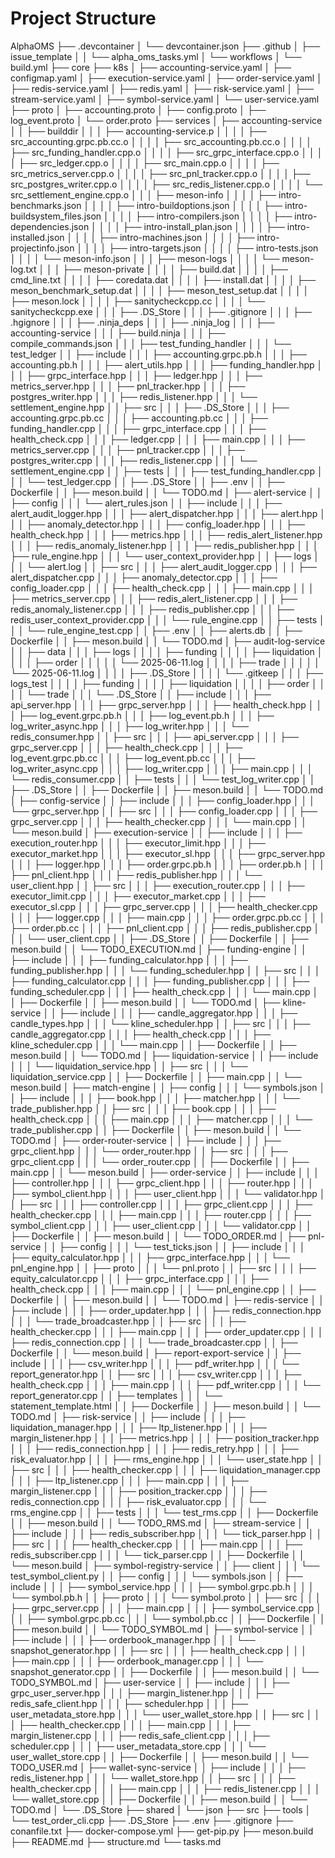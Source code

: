 # Project Structure

AlphaOMS
├── .devcontainer
│   └── devcontainer.json
├── .github
│   ├── issue_template
│   │   └── alpha_oms_tasks.yml
│   └── workflows
│       └── build.yml
├── core
├── k8s
│   ├── accounting-service.yaml
│   ├── configmap.yaml
│   ├── execution-service.yaml
│   ├── order-service.yaml
│   ├── redis-service.yaml
│   ├── redis.yaml
│   ├── risk-service.yaml
│   ├── stream-service.yaml
│   ├── symbol-service.yaml
│   └── user-service.yaml
├── proto
│   ├── accounting.proto
│   ├── config.proto
│   ├── log_event.proto
│   └── order.proto
├── services
│   ├── accounting-service
│   │   ├── builddir
│   │   │   ├── accounting-service.p
│   │   │   │   ├── src_accounting.grpc.pb.cc.o
│   │   │   │   ├── src_accounting.pb.cc.o
│   │   │   │   ├── src_funding_handler.cpp.o
│   │   │   │   ├── src_grpc_interface.cpp.o
│   │   │   │   ├── src_ledger.cpp.o
│   │   │   │   ├── src_main.cpp.o
│   │   │   │   ├── src_metrics_server.cpp.o
│   │   │   │   ├── src_pnl_tracker.cpp.o
│   │   │   │   ├── src_postgres_writer.cpp.o
│   │   │   │   ├── src_redis_listener.cpp.o
│   │   │   │   └── src_settlement_engine.cpp.o
│   │   │   ├── meson-info
│   │   │   │   ├── intro-benchmarks.json
│   │   │   │   ├── intro-buildoptions.json
│   │   │   │   ├── intro-buildsystem_files.json
│   │   │   │   ├── intro-compilers.json
│   │   │   │   ├── intro-dependencies.json
│   │   │   │   ├── intro-install_plan.json
│   │   │   │   ├── intro-installed.json
│   │   │   │   ├── intro-machines.json
│   │   │   │   ├── intro-projectinfo.json
│   │   │   │   ├── intro-targets.json
│   │   │   │   ├── intro-tests.json
│   │   │   │   └── meson-info.json
│   │   │   ├── meson-logs
│   │   │   │   └── meson-log.txt
│   │   │   ├── meson-private
│   │   │   │   ├── build.dat
│   │   │   │   ├── cmd_line.txt
│   │   │   │   ├── coredata.dat
│   │   │   │   ├── install.dat
│   │   │   │   ├── meson_benchmark_setup.dat
│   │   │   │   ├── meson_test_setup.dat
│   │   │   │   ├── meson.lock
│   │   │   │   ├── sanitycheckcpp.cc
│   │   │   │   └── sanitycheckcpp.exe
│   │   │   ├── .DS_Store
│   │   │   ├── .gitignore
│   │   │   ├── .hgignore
│   │   │   ├── .ninja_deps
│   │   │   ├── .ninja_log
│   │   │   ├── accounting-service
│   │   │   ├── build.ninja
│   │   │   ├── compile_commands.json
│   │   │   ├── test_funding_handler
│   │   │   └── test_ledger
│   │   ├── include
│   │   │   ├── accounting.grpc.pb.h
│   │   │   ├── accounting.pb.h
│   │   │   ├── alert_utils.hpp
│   │   │   ├── funding_handler.hpp
│   │   │   ├── grpc_interface.hpp
│   │   │   ├── ledger.hpp
│   │   │   ├── metrics_server.hpp
│   │   │   ├── pnl_tracker.hpp
│   │   │   ├── postgres_writer.hpp
│   │   │   ├── redis_listener.hpp
│   │   │   └── settlement_engine.hpp
│   │   ├── src
│   │   │   ├── .DS_Store
│   │   │   ├── accounting.grpc.pb.cc
│   │   │   ├── accounting.pb.cc
│   │   │   ├── funding_handler.cpp
│   │   │   ├── grpc_interface.cpp
│   │   │   ├── health_check.cpp
│   │   │   ├── ledger.cpp
│   │   │   ├── main.cpp
│   │   │   ├── metrics_server.cpp
│   │   │   ├── pnl_tracker.cpp
│   │   │   ├── postgres_writer.cpp
│   │   │   ├── redis_listener.cpp
│   │   │   └── settlement_engine.cpp
│   │   ├── tests
│   │   │   ├── test_funding_handler.cpp
│   │   │   └── test_ledger.cpp
│   │   ├── .DS_Store
│   │   ├── .env
│   │   ├── Dockerfile
│   │   ├── meson.build
│   │   └── TODO.md
│   ├── alert-service
│   │   ├── config
│   │   │   └── alert_rules.json
│   │   ├── include
│   │   │   ├── alert_audit_logger.hpp
│   │   │   ├── alert_dispatcher.hpp
│   │   │   ├── alert.hpp
│   │   │   ├── anomaly_detector.hpp
│   │   │   ├── config_loader.hpp
│   │   │   ├── health_check.hpp
│   │   │   ├── metrics.hpp
│   │   │   ├── redis_alert_listener.hpp
│   │   │   ├── redis_anomaly_listener.hpp
│   │   │   ├── redis_publisher.hpp
│   │   │   ├── rule_engine.hpp
│   │   │   └── user_context_provider.hpp
│   │   ├── logs
│   │   │   └── alert.log
│   │   ├── src
│   │   │   ├── alert_audit_logger.cpp
│   │   │   ├── alert_dispatcher.cpp
│   │   │   ├── anomaly_detector.cpp
│   │   │   ├── config_loader.cpp
│   │   │   ├── health_check.cpp
│   │   │   ├── main.cpp
│   │   │   ├── metrics_server.cpp
│   │   │   ├── redis_alert_listener.cpp
│   │   │   ├── redis_anomaly_listener.cpp
│   │   │   ├── redis_publisher.cpp
│   │   │   ├── redis_user_context_provider.cpp
│   │   │   └── rule_engine.cpp
│   │   ├── tests
│   │   │   └── rule_engine_test.cpp
│   │   ├── .env
│   │   ├── alerts.db
│   │   ├── Dockerfile
│   │   ├── meson.build
│   │   └── TODO.md
│   ├── audit-log-service
│   │   ├── data
│   │   │   ├── logs
│   │   │   │   ├── funding
│   │   │   │   ├── liquidation
│   │   │   │   ├── order
│   │   │   │   │   └── 2025-06-11.log
│   │   │   │   ├── trade
│   │   │   │   │   └── 2025-06-11.log
│   │   │   │   ├── .DS_Store
│   │   │   │   └── .gitkeep
│   │   │   ├── logs_test
│   │   │   │   ├── funding
│   │   │   │   ├── liquidation
│   │   │   │   ├── order
│   │   │   │   └── trade
│   │   │   └── .DS_Store
│   │   ├── include
│   │   │   ├── api_server.hpp
│   │   │   ├── grpc_server.hpp
│   │   │   ├── health_check.hpp
│   │   │   ├── log_event.grpc.pb.h
│   │   │   ├── log_event.pb.h
│   │   │   ├── log_writer_async.hpp
│   │   │   ├── log_writer.hpp
│   │   │   └── redis_consumer.hpp
│   │   ├── src
│   │   │   ├── api_server.cpp
│   │   │   ├── grpc_server.cpp
│   │   │   ├── health_check.cpp
│   │   │   ├── log_event.grpc.pb.cc
│   │   │   ├── log_event.pb.cc
│   │   │   ├── log_writer_async.cpp
│   │   │   ├── log_writer.cpp
│   │   │   ├── main.cpp
│   │   │   └── redis_consumer.cpp
│   │   ├── tests
│   │   │   └── test_log_writer.cpp
│   │   ├── .DS_Store
│   │   ├── Dockerfile
│   │   ├── meson.build
│   │   └── TODO.md
│   ├── config-service
│   │   ├── include
│   │   │   ├── config_loader.hpp
│   │   │   └── grpc_server.hpp
│   │   ├── src
│   │   │   ├── config_loader.cpp
│   │   │   ├── grpc_server.cpp
│   │   │   ├── health_checker.cpp
│   │   │   └── main.cpp
│   │   └── meson.build
│   ├── execution-service
│   │   ├── include
│   │   │   ├── execution_router.hpp
│   │   │   ├── executor_limit.hpp
│   │   │   ├── executor_market.hpp
│   │   │   ├── executor_sl.hpp
│   │   │   ├── grpc_server.hpp
│   │   │   ├── logger.hpp
│   │   │   ├── order.grpc.pb.h
│   │   │   ├── order.pb.h
│   │   │   ├── pnl_client.hpp
│   │   │   ├── redis_publisher.hpp
│   │   │   └── user_client.hpp
│   │   ├── src
│   │   │   ├── execution_router.cpp
│   │   │   ├── executor_limit.cpp
│   │   │   ├── executor_market.cpp
│   │   │   ├── executor_sl.cpp
│   │   │   ├── grpc_server.cpp
│   │   │   ├── health_checker.cpp
│   │   │   ├── logger.cpp
│   │   │   ├── main.cpp
│   │   │   ├── order.grpc.pb.cc
│   │   │   ├── order.pb.cc
│   │   │   ├── pnl_client.cpp
│   │   │   ├── redis_publisher.cpp
│   │   │   └── user_client.cpp
│   │   ├── .DS_Store
│   │   ├── Dockerfile
│   │   ├── meson.build
│   │   └── TODO_EXECUTION.md
│   ├── funding-engine
│   │   ├── include
│   │   │   ├── funding_calculator.hpp
│   │   │   ├── funding_publisher.hpp
│   │   │   └── funding_scheduler.hpp
│   │   ├── src
│   │   │   ├── funding_calculator.cpp
│   │   │   ├── funding_publisher.cpp
│   │   │   ├── funding_scheduler.cpp
│   │   │   ├── health_check.cpp
│   │   │   └── main.cpp
│   │   ├── Dockerfile
│   │   ├── meson.build
│   │   └── TODO.md
│   ├── kline-service
│   │   ├── include
│   │   │   ├── candle_aggregator.hpp
│   │   │   ├── candle_types.hpp
│   │   │   └── kline_scheduler.hpp
│   │   ├── src
│   │   │   ├── candle_aggregator.cpp
│   │   │   ├── health_check.cpp
│   │   │   ├── kline_scheduler.cpp
│   │   │   └── main.cpp
│   │   ├── Dockerfile
│   │   ├── meson.build
│   │   └── TODO.md
│   ├── liquidation-service
│   │   ├── include
│   │   │   └── liquidation_service.hpp
│   │   ├── src
│   │   │   └── liquidation_service.cpp
│   │   ├── Dockerfile
│   │   ├── main.cpp
│   │   └── meson.build
│   ├── match-engine
│   │   ├── config
│   │   │   └── symbols.json
│   │   ├── include
│   │   │   ├── book.hpp
│   │   │   ├── matcher.hpp
│   │   │   └── trade_publisher.hpp
│   │   ├── src
│   │   │   ├── book.cpp
│   │   │   ├── health_check.cpp
│   │   │   ├── main.cpp
│   │   │   ├── matcher.cpp
│   │   │   └── trade_publisher.cpp
│   │   ├── Dockerfile
│   │   ├── meson.build
│   │   └── TODO.md
│   ├── order-router-service
│   │   ├── include
│   │   │   ├── grpc_client.hpp
│   │   │   └── order_router.hpp
│   │   ├── src
│   │   │   ├── grpc_client.cpp
│   │   │   └── order_router.cpp
│   │   ├── Dockerfile
│   │   ├── main.cpp
│   │   └── meson.build
│   ├── order-service
│   │   ├── include
│   │   │   ├── controller.hpp
│   │   │   ├── grpc_client.hpp
│   │   │   ├── router.hpp
│   │   │   ├── symbol_client.hpp
│   │   │   ├── user_client.hpp
│   │   │   └── validator.hpp
│   │   ├── src
│   │   │   ├── controller.cpp
│   │   │   ├── grpc_client.cpp
│   │   │   ├── health_checker.cpp
│   │   │   ├── main.cpp
│   │   │   ├── router.cpp
│   │   │   ├── symbol_client.cpp
│   │   │   ├── user_client.cpp
│   │   │   └── validator.cpp
│   │   ├── Dockerfile
│   │   ├── meson.build
│   │   └── TODO_ORDER.md
│   ├── pnl-service
│   │   ├── config
│   │   │   └── test_ticks.json
│   │   ├── include
│   │   │   ├── equity_calculator.hpp
│   │   │   ├── grpc_interface.hpp
│   │   │   └── pnl_engine.hpp
│   │   ├── proto
│   │   │   └── pnl.proto
│   │   ├── src
│   │   │   ├── equity_calculator.cpp
│   │   │   ├── grpc_interface.cpp
│   │   │   ├── health_check.cpp
│   │   │   ├── main.cpp
│   │   │   └── pnl_engine.cpp
│   │   ├── Dockerfile
│   │   ├── meson.build
│   │   └── TODO.md
│   ├── redis-service
│   │   ├── include
│   │   │   ├── order_updater.hpp
│   │   │   ├── redis_connection.hpp
│   │   │   └── trade_broadcaster.hpp
│   │   ├── src
│   │   │   ├── health_checker.cpp
│   │   │   ├── main.cpp
│   │   │   ├── order_updater.cpp
│   │   │   ├── redis_connection.cpp
│   │   │   └── trade_broadcaster.cpp
│   │   ├── Dockerfile
│   │   └── meson.build
│   ├── report-export-service
│   │   ├── include
│   │   │   ├── csv_writer.hpp
│   │   │   ├── pdf_writer.hpp
│   │   │   └── report_generator.hpp
│   │   ├── src
│   │   │   ├── csv_writer.cpp
│   │   │   ├── health_check.cpp
│   │   │   ├── main.cpp
│   │   │   ├── pdf_writer.cpp
│   │   │   └── report_generator.cpp
│   │   ├── templates
│   │   │   └── statement_template.html
│   │   ├── Dockerfile
│   │   ├── meson.build
│   │   └── TODO.md
│   ├── risk-service
│   │   ├── include
│   │   │   ├── liquidation_manager.hpp
│   │   │   ├── ltp_listener.hpp
│   │   │   ├── margin_listener.hpp
│   │   │   ├── metrics.hpp
│   │   │   ├── position_tracker.hpp
│   │   │   ├── redis_connection.hpp
│   │   │   ├── redis_retry.hpp
│   │   │   ├── risk_evaluator.hpp
│   │   │   ├── rms_engine.hpp
│   │   │   └── user_state.hpp
│   │   ├── src
│   │   │   ├── health_checker.cpp
│   │   │   ├── liquidation_manager.cpp
│   │   │   ├── ltp_listener.cpp
│   │   │   ├── main.cpp
│   │   │   ├── margin_listener.cpp
│   │   │   ├── position_tracker.cpp
│   │   │   ├── redis_connection.cpp
│   │   │   ├── risk_evaluator.cpp
│   │   │   └── rms_engine.cpp
│   │   ├── tests
│   │   │   └── test_rms.cpp
│   │   ├── Dockerfile
│   │   ├── meson.build
│   │   └── TODO_RMS.md
│   ├── stream-service
│   │   ├── include
│   │   │   ├── redis_subscriber.hpp
│   │   │   └── tick_parser.hpp
│   │   ├── src
│   │   │   ├── health_checker.cpp
│   │   │   ├── main.cpp
│   │   │   ├── redis_subscriber.cpp
│   │   │   └── tick_parser.cpp
│   │   ├── Dockerfile
│   │   └── meson.build
│   ├── symbol-registry-service
│   │   ├── client
│   │   │   └── test_symbol_client.py
│   │   ├── config
│   │   │   └── symbols.json
│   │   ├── include
│   │   │   ├── symbol_service.hpp
│   │   │   ├── symbol.grpc.pb.h
│   │   │   └── symbol.pb.h
│   │   ├── proto
│   │   │   └── symbol.proto
│   │   ├── src
│   │   │   ├── grpc_server.cpp
│   │   │   ├── main.cpp
│   │   │   ├── symbol_service.cpp
│   │   │   ├── symbol.grpc.pb.cc
│   │   │   └── symbol.pb.cc
│   │   ├── Dockerfile
│   │   ├── meson.build
│   │   └── TODO_SYMBOL.md
│   ├── symbol-service
│   │   ├── include
│   │   │   ├── orderbook_manager.hpp
│   │   │   └── snapshot_generator.hpp
│   │   ├── src
│   │   │   ├── health_check.cpp
│   │   │   ├── main.cpp
│   │   │   ├── orderbook_manager.cpp
│   │   │   └── snapshot_generator.cpp
│   │   ├── Dockerfile
│   │   ├── meson.build
│   │   └── TODO_SYMBOL.md
│   ├── user-service
│   │   ├── include
│   │   │   ├── grpc_user_server.hpp
│   │   │   ├── margin_listener.hpp
│   │   │   ├── redis_safe_client.hpp
│   │   │   ├── scheduler.hpp
│   │   │   ├── user_metadata_store.hpp
│   │   │   └── user_wallet_store.hpp
│   │   ├── src
│   │   │   ├── health_checker.cpp
│   │   │   ├── main.cpp
│   │   │   ├── margin_listener.cpp
│   │   │   ├── redis_safe_client.cpp
│   │   │   ├── scheduler.cpp
│   │   │   ├── user_metadata_store.cpp
│   │   │   └── user_wallet_store.cpp
│   │   ├── Dockerfile
│   │   ├── meson.build
│   │   └── TODO_USER.md
│   ├── wallet-sync-service
│   │   ├── include
│   │   │   ├── redis_listener.hpp
│   │   │   └── wallet_store.hpp
│   │   ├── src
│   │   │   ├── health_checker.cpp
│   │   │   ├── main.cpp
│   │   │   ├── redis_listener.cpp
│   │   │   └── wallet_store.cpp
│   │   ├── Dockerfile
│   │   ├── meson.build
│   │   └── TODO.md
│   └── .DS_Store
├── shared
│   └── json
├── src
├── tools
│   └── test_order_cli.cpp
├── .DS_Store
├── .env
├── .gitignore
├── conanfile.txt
├── docker-compose.yml
├── get-pip.py
├── meson.build
├── README.md
├── structure.md
└── tasks.md
